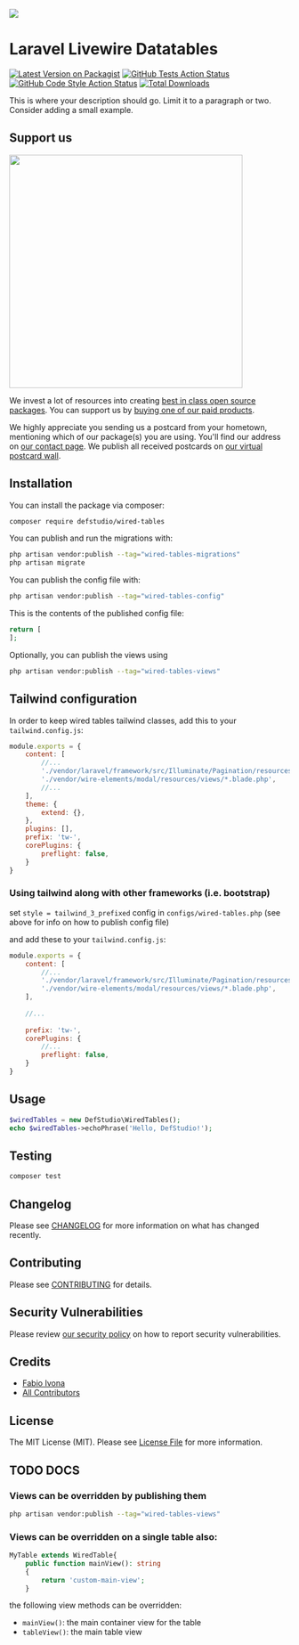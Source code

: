 
[<img src="https://github-ads.s3.eu-central-1.amazonaws.com/support-ukraine.svg?t=1" />](https://supportukrainenow.org)

# Laravel Livewire Datatables

[![Latest Version on Packagist](https://img.shields.io/packagist/v/defstudio/wired-tables.svg?style=flat-square)](https://packagist.org/packages/defstudio/wired-tables)
[![GitHub Tests Action Status](https://img.shields.io/github/workflow/status/defstudio/wired-tables/run-tests?label=tests)](https://github.com/defstudio/wired-tables/actions?query=workflow%3Arun-tests+branch%3Amain)
[![GitHub Code Style Action Status](https://img.shields.io/github/workflow/status/defstudio/wired-tables/Check%20&%20fix%20styling?label=code%20style)](https://github.com/defstudio/wired-tables/actions?query=workflow%3A"Check+%26+fix+styling"+branch%3Amain)
[![Total Downloads](https://img.shields.io/packagist/dt/defstudio/wired-tables.svg?style=flat-square)](https://packagist.org/packages/defstudio/wired-tables)

This is where your description should go. Limit it to a paragraph or two. Consider adding a small example.

## Support us

[<img src="https://github-ads.s3.eu-central-1.amazonaws.com/wired-tables.jpg?t=1" width="419px" />](https://spatie.be/github-ad-click/wired-tables)

We invest a lot of resources into creating [best in class open source packages](https://spatie.be/open-source). You can support us by [buying one of our paid products](https://spatie.be/open-source/support-us).

We highly appreciate you sending us a postcard from your hometown, mentioning which of our package(s) you are using. You'll find our address on [our contact page](https://spatie.be/about-us). We publish all received postcards on [our virtual postcard wall](https://spatie.be/open-source/postcards).

## Installation

You can install the package via composer:

```bash
composer require defstudio/wired-tables
```

You can publish and run the migrations with:

```bash
php artisan vendor:publish --tag="wired-tables-migrations"
php artisan migrate
```

You can publish the config file with:

```bash
php artisan vendor:publish --tag="wired-tables-config"
```

This is the contents of the published config file:

```php
return [
];
```

Optionally, you can publish the views using

```bash
php artisan vendor:publish --tag="wired-tables-views"
```


## Tailwind configuration

In order to keep wired tables tailwind classes, add this to your `tailwind.config.js`:

```js
module.exports = {
    content: [
        //...
        './vendor/laravel/framework/src/Illuminate/Pagination/resources/views/*.blade.php',
        './vendor/wire-elements/modal/resources/views/*.blade.php',
        //...
    ],
    theme: {
        extend: {},
    },
    plugins: [],
    prefix: 'tw-',
    corePlugins: {
        preflight: false,
    }
}
```

### Using tailwind along with other frameworks (i.e. bootstrap)

set `style = tailwind_3_prefixed` config in `configs/wired-tables.php` (see above for info on how to publish config file)

and add these to your `tailwind.config.js`:

```js
module.exports = {
    content: [
        //...
        './vendor/laravel/framework/src/Illuminate/Pagination/resources/views/*.blade.php',
        './vendor/wire-elements/modal/resources/views/*.blade.php',
    ],
    
    //...
    
    prefix: 'tw-',
    corePlugins: {
        //...
        preflight: false,
    }
}
```

## Usage

```php
$wiredTables = new DefStudio\WiredTables();
echo $wiredTables->echoPhrase('Hello, DefStudio!');
```

## Testing

```bash
composer test
```

## Changelog

Please see [CHANGELOG](CHANGELOG.md) for more information on what has changed recently.

## Contributing

Please see [CONTRIBUTING](https://github.com/spatie/.github/blob/main/CONTRIBUTING.md) for details.

## Security Vulnerabilities

Please review [our security policy](../../security/policy) on how to report security vulnerabilities.

## Credits

- [Fabio Ivona](https://github.com/def-studio)
- [All Contributors](../../contributors)

## License

The MIT License (MIT). Please see [License File](LICENSE.md) for more information.



## TODO DOCS

### Views can be overridden by publishing them
```bash
php artisan vendor:publish --tag="wired-tables-views"
```

### Views can be overridden on a single table also:
```php
MyTable extends WiredTable{
    public function mainView(): string
    {
        return 'custom-main-view';
    }
```

the following view methods can be overridden:
- `mainView()`: the main container view for the table
- `tableView()`: the main table view
